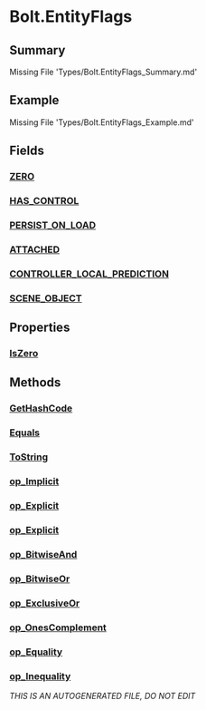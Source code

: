 # Bolt.EntityFlags
## Summary
Missing File 'Types/Bolt.EntityFlags_Summary.md'
## Example
Missing File 'Types/Bolt.EntityFlags_Example.md'
## Fields
### [ZERO](Bolt.EntityFlags/F/ZERO.md)
### [HAS_CONTROL](Bolt.EntityFlags/F/HAS_CONTROL.md)
### [PERSIST_ON_LOAD](Bolt.EntityFlags/F/PERSIST_ON_LOAD.md)
### [ATTACHED](Bolt.EntityFlags/F/ATTACHED.md)
### [CONTROLLER_LOCAL_PREDICTION](Bolt.EntityFlags/F/CONTROLLER_LOCAL_PREDICTION.md)
### [SCENE_OBJECT](Bolt.EntityFlags/F/SCENE_OBJECT.md)
## Properties
### [IsZero](Bolt.EntityFlags/P/IsZero.md)
## Methods
### [GetHashCode](Bolt.EntityFlags/M/GetHashCode.md)
### [Equals](Bolt.EntityFlags/M/Equals.md)
### [ToString](Bolt.EntityFlags/M/ToString.md)
### [op_Implicit](Bolt.EntityFlags/M/op_Implicit.md)
### [op_Explicit](Bolt.EntityFlags/M/op_Explicit.md)
### [op_Explicit](Bolt.EntityFlags/M/op_Explicit.md)
### [op_BitwiseAnd](Bolt.EntityFlags/M/op_BitwiseAnd.md)
### [op_BitwiseOr](Bolt.EntityFlags/M/op_BitwiseOr.md)
### [op_ExclusiveOr](Bolt.EntityFlags/M/op_ExclusiveOr.md)
### [op_OnesComplement](Bolt.EntityFlags/M/op_OnesComplement.md)
### [op_Equality](Bolt.EntityFlags/M/op_Equality.md)
### [op_Inequality](Bolt.EntityFlags/M/op_Inequality.md)

*THIS IS AN AUTOGENERATED FILE, DO NOT EDIT*
